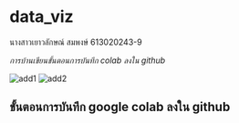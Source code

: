# data_viz

นางสาวเยาวลักษณ์ สมพงษ์ 613020243-9

*การบ้านเขียนขั้นตอนการบันทึก colab ลงใน github*

![add1](/images/DCC4AB7B-01E6-4E2E-9446-AE8210D9A329.png)
![add2](/images/3074F78F-9E17-4A96-A4AE-FFC035B125E5.png)
## ขั้นตอนการบันทึก google colab ลงใน github
